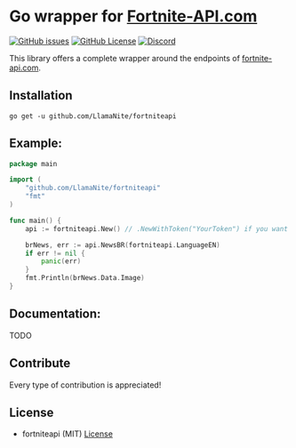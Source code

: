 # Go wrapper for [Fortnite-API.com](https://fortnite-api.com)

[![GitHub issues](https://img.shields.io/github/issues/LlamaNite/fortniteapi?logo=github)](https://github.com/LlamaNite/fortniteapi/issues)
[![GitHub License](https://img.shields.io/github/license/LlamaNite/fortniteapi)](https://github.com/LlamaNite/fortniteapi/blob/master/LICENSE)
[![Discord](https://discordapp.com/api/guilds/621452110558527502/widget.png?style=shield)](https://fortnite-api.com/discord)

</div>

This library offers a complete wrapper around the endpoints of [fortnite-api.com](https://fortnite-api.com).

## Installation

    go get -u github.com/LlamaNite/fortniteapi

## Example:

```go
package main

import (
    "github.com/LlamaNite/fortniteapi"
    "fmt"
)

func main() {
    api := fortniteapi.New() // .NewWithToken("YourToken") if you want to use Token.

    brNews, err := api.NewsBR(fortniteapi.LanguageEN)
    if err != nil {
        panic(err)
    }
    fmt.Println(brNews.Data.Image)
}
```

## Documentation:

TODO

## Contribute

Every type of contribution is appreciated!

## License

- fortniteapi (MIT) [License](https://github.com/LlamaNite/fortniteapi/blob/master/LICENSE "MIT License")
